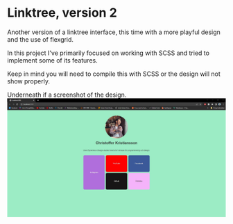 # Linktree, version 2

Another version of a linktree interface, this time with a more playful design and the use of flexgrid.

In this project I've primarily focused on working with SCSS and tried to implement some of its features.

Keep in mind you will need to compile this with SCSS or the design will not show properly.

Underneath if a screenshot of the design.
![screenshot](/src/assets/linktree2.JPG)